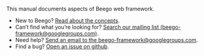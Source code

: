 This manual documents aspects of Beego web framework.

- New to Beego? [Read about the concepts](/docs/concepts).
- Can’t find what you’re looking for? [Search our mailing list (beego-framework@googlegroups.com)](https://groups.google.com/forum/#!forum/beego-framework).
- Need help? [Send an email to the beego-framework@googlegroups.com](mailto:beego-framework@googlegroups.com).
- Find a bug? [Open an issue on github](https://github.com/astaxie/beego/issues).